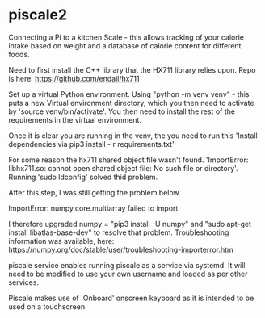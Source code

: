 # piscale2

Connecting a Pi to a kitchen Scale - this allows tracking of your calorie intake based on weight and a database of calorie content for different foods.

Need to first install the C++ library that the HX711 library relies upon. Repo is here: https://github.com/endail/hx711

Set up a virtual Python environment. Using "python -m venv venv" - this puts a new Virtual environment directory, which you then need to activate by 'source venv/bin/activate'. You then need to install the rest of the requirements in the virtual environment.   


Once it is clear you are running in the venv, the you need to run this 'Install dependencies via pip3 install - r requirements.txt'

For some reason the hx711 shared object file wasn't found. 'ImportError: libhx711.so: cannot open shared object file: No such file or directory'. Running 'sudo ldconfig' solved thid problem. 



After this step, I was still getting the problem below.

ImportError: numpy.core.multiarray failed to import

I therefore upgraded numpy = "pip3 install -U numpy" and "sudo apt-get install libatlas-base-dev" to resolve that problem. Troubleshooting information was available, here: https://numpy.org/doc/stable/user/troubleshooting-importerror.htm

piscale service enables running piscale as a service via systemd. It will need to be modified to use your own username and loaded as per other services.

Piscale makes use of 'Onboard' onscreen keyboard as it is intended to be used on a touchscreen. 
